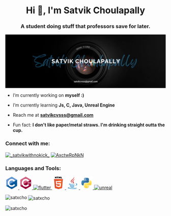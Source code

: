<h1 align="center">Hi 👋, I'm Satvik Choulapally</h1>
<h3 align="center">A student doing stuff that professors save for later.</h3>
<img align="center" src="https://github.com/SatXCho/SatXCho/blob/main/banner.png" usemap="image-map">
<map name="image-map">
    <area target="" alt="" title="" href="www.google.com" coords="935,483,687,459" shape="rect">
</map>

-  I’m currently working on **myself :)**

-  I’m currently learning **Js, C, Java, Unreal Engine**

-  Reach me at **satvikcvsss@gmail.com**

-  Fun fact: **I don't like paper/metal straws. I'm drinking straight outta the cup.**



<h3 align="left">Connect with me:</h3>
<p align="left">
<a href="https://instagram.com/_satvikwithnokick_" target="blank"><img align="center" src="https://raw.githubusercontent.com/rahuldkjain/github-profile-readme-generator/master/src/images/icons/Social/instagram.svg" alt="_satvikwithnokick_" height="30" width="40" /></a>
<a href="https://discord.gg/AxctwRpNkN" target="blank"><img align="center" src="https://raw.githubusercontent.com/rahuldkjain/github-profile-readme-generator/master/src/images/icons/Social/discord.svg" alt="AxctwRpNkN" height="30" width="40" /></a>
</p>

<h3 align="left">Languages and Tools:</h3>
<p align="left"> <a href="https://www.cprogramming.com/" target="_blank" rel="noreferrer"> <img src="https://raw.githubusercontent.com/devicons/devicon/master/icons/c/c-original.svg" alt="c" width="40" height="40"/> </a> <a href="https://www.w3schools.com/cpp/" target="_blank" rel="noreferrer"> <img src="https://raw.githubusercontent.com/devicons/devicon/master/icons/cplusplus/cplusplus-original.svg" alt="cplusplus" width="40" height="40"/> </a> <a href="https://flutter.dev" target="_blank" rel="noreferrer"> <img src="https://www.vectorlogo.zone/logos/flutterio/flutterio-icon.svg" alt="flutter" width="40" height="40"/> </a> <a href="https://www.w3.org/html/" target="_blank" rel="noreferrer"> <img src="https://raw.githubusercontent.com/devicons/devicon/master/icons/html5/html5-original-wordmark.svg" alt="html5" width="40" height="40"/> </a> <a href="https://www.java.com" target="_blank" rel="noreferrer"> <img src="https://raw.githubusercontent.com/devicons/devicon/master/icons/java/java-original.svg" alt="java" width="40" height="40"/> </a> <a href="https://www.python.org" target="_blank" rel="noreferrer"> <img src="https://raw.githubusercontent.com/devicons/devicon/master/icons/python/python-original.svg" alt="python" width="40" height="40"/> </a> <a href="https://unrealengine.com/" target="_blank" rel="noreferrer"> <img src="https://raw.githubusercontent.com/kenangundogan/fontisto/036b7eca71aab1bef8e6a0518f7329f13ed62f6b/icons/svg/brand/unreal-engine.svg" alt="unreal" width="40" height="40"/> </a> </p>

<p><img align="left" src="https://github-readme-stats.vercel.app/api/top-langs?username=satxcho&show_icons=true&locale=en&layout=compact" alt="satxcho" /></p>

<p>&nbsp;<img align="center" src="https://github-readme-stats.vercel.app/api?username=satxcho&show_icons=true&locale=en" alt="satxcho" /></p>

<p><img align="center" src="https://github-readme-streak-stats.herokuapp.com/?user=satxcho&" alt="satxcho" /></p>
